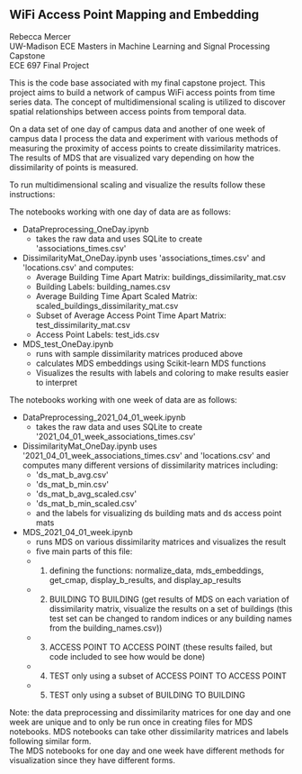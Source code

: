 ## WiFi Access Point Mapping and Embedding
Rebecca Mercer  
UW-Madison ECE Masters in Machine Learning and Signal Processing Capstone  
ECE 697 Final Project  
 
This is the code base associated with my final capstone project. This project aims to build a network of campus WiFi access points from time series data.
The concept of multidimensional scaling is utilized to discover spatial relationships between access points from temporal data.   

On a data set of one day of campus data and another of one week of campus data I process the data and experiment with various methods of measuring the proximity of access points to create dissimilarity matrices. The results of MDS that are visualized vary depending on how the dissimilarity of points is measured.  

To run multidimensional scaling and visualize the results follow these instructions:  

The notebooks working with one day of data are as follows:
- DataPreprocessing_OneDay.ipynb 
  - takes the raw data and uses SQLite to create 'associations_times.csv'
- DissimilarityMat_OneDay.ipynb uses 'associations_times.csv'  and 'locations.csv' and computes:
  - Average Building Time Apart Matrix: buildings_dissimilarity_mat.csv
  - Building Labels: building_names.csv
  - Average Building Time Apart Scaled Matrix: scaled_buildings_dissimilarity_mat.csv 
  - Subset of Average Access Point Time Apart Matrix: test_dissimilarity_mat.csv
  - Access Point Labels: test_ids.csv
- MDS_test_OneDay.ipynb
  - runs with sample dissimilarity matrices produced above
  - calculates MDS embeddings using Scikit-learn MDS functions
  - Visualizes the results with labels and coloring to make results easier to interpret

The notebooks working with one week of data are as follows:
- DataPreprocessing_2021_04_01_week.ipynb 
  - takes the raw data and uses SQLite to create '2021_04_01_week_associations_times.csv'
- DissimilarityMat_OneDay.ipynb uses '2021_04_01_week_associations_times.csv'  and 'locations.csv' and computes many different versions of dissimilarity matrices including:
  - 'ds_mat_b_avg.csv'
  - 'ds_mat_b_min.csv'
  - 'ds_mat_b_avg_scaled.csv'
  - 'ds_mat_b_min_scaled.csv'
  - and the labels for visualizing ds building mats and ds access point mats
- MDS_2021_04_01_week.ipynb
  - runs MDS on various dissimilarity matrices and visualizes the result
  - five main parts of this file:
   - 1) defining the functions: normalize_data, mds_embeddings, get_cmap, display_b_results, and display_ap_results
   - 2) BUILDING TO BUILDING (get results of MDS on each variation of dissimilarity matrix, visualize the results on a set of buildings (this test set can be changed to random indices or any building names from the building_names.csv))
   - 3) ACCESS POINT TO ACCESS POINT (these results failed, but code included to see how would be done)
   - 4) TEST only using a subset of ACCESS POINT TO ACCESS POINT 
   - 5) TEST only using a subset of BUILDING TO BUILDING


Note: the data preprocessing and dissimilarity matrices for one day and one week are unique and to only be run once in creating files for MDS notebooks. 
MDS notebooks can take other dissimilarity matrices and labels following similar form.  
The MDS notebooks for one day and one week have different methods for visualization since they have different forms.


